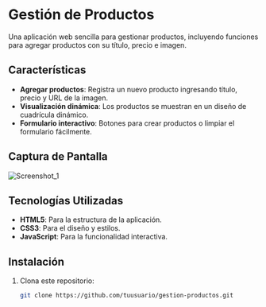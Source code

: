 # Gestión de Productos

Una aplicación web sencilla para gestionar productos, incluyendo funciones para agregar productos con su título, precio e imagen.

## Características

- **Agregar productos**: Registra un nuevo producto ingresando título, precio y URL de la imagen.
- **Visualización dinámica**: Los productos se muestran en un diseño de cuadrícula dinámico.
- **Formulario interactivo**: Botones para crear productos o limpiar el formulario fácilmente.

## Captura de Pantalla

![Screenshot_1](https://github.com/user-attachments/assets/c6a8d4ec-a04d-4f04-aced-52b836addae1)


## Tecnologías Utilizadas

- **HTML5**: Para la estructura de la aplicación.
- **CSS3**: Para el diseño y estilos.
- **JavaScript**: Para la funcionalidad interactiva.

## Instalación

1. Clona este repositorio:

   ```bash
   git clone https://github.com/tuusuario/gestion-productos.git
